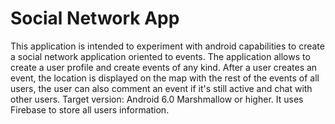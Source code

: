 # Social Network App
This application is intended to experiment with android capabilities to create a social network application oriented to events. 
The application allows to create a user profile and create events of any kind. After a user creates an event, the location is 
displayed on the map with the rest of the events of all users, the user can also comment an event if it's still active and chat with other users. 
Target version: Android 6.0 Marshmallow or higher. It uses Firebase to store all users information.
